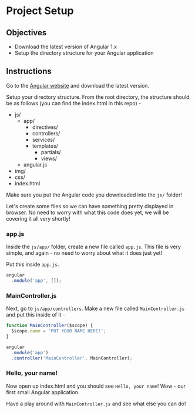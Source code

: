 # Project Setup

## Objectives

- Download the latest version of Angular 1.x
- Setup the directory structure for your Angular application
 
## Instructions

Go to the [Angular website](https://angularjs.org/) and download the latest version.

Setup your directory structure. From the root directory, the structure should be as follows (you can find the index.html in this repo) -

- js/
  - app/
    - directives/
    - controllers/
    - services/
    - templates/
      - partials/
      - views/
  - angular.js
- img/
- css/
- index.html

Make sure you put the Angular code you downloaded into the `js/` folder!

Let's create some files so we can have something pretty displayed in browser. No need to worry with what this code does yet, we will be covering it all very shortly!

### app.js

Inside the `js/app/` folder, create a new file called `app.js`. This file is very simple, and again - no need to worry about what it does just yet!

Put this inside `app.js`.
```js
angular
  .module('app', []);
```

### MainController.js

Next, go to `js/app/controllers`. Make a new file called `MainController.js` and put this inside of it -

```js
function MainController($scope) {
  $scope.name = 'PUT YOUR NAME HERE!';
}

angular
  .module('app')
  .controller('MainController', MainController);
```

### Hello, your name!

Now open up index.html and you should see `Hello, your name`! Wow - our first small Angular application. 

Have a play around with `MainController.js` and see what else you can do!